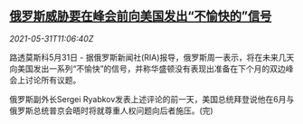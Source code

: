 <!--1622460662000-->
[俄罗斯威胁要在峰会前向美国发出“不愉快的”信号](https://cn.reuters.com/article/russia-us-ria-hr-0531-idCNKCS2DC0WO)
------

<div><i>2021-05-31T11:06:40Z</i></div><p>路透莫斯科5月31日 - 据俄罗斯新闻社(RIA)报导，俄罗斯周一表示，将在未来几天向美国发出一系列“不愉快”的信号，并称华盛顿没有表现出准备在下个月的双边峰会上讨论所有议题。</p><p>俄罗斯副外长Sergei Ryabkov发表上述评论的前一天，美国总统拜登说他在6月与俄罗斯总统普京会晤时将就尊重人权问题向后者施压。(完)</p>
